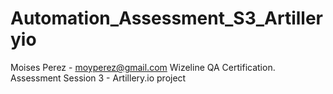 # Automation_Assessment_S3_Artilleryio
Moises Perez - moyperez@gmail.com
Wizeline QA Certification. Assessment Session 3 - Artillery.io project
